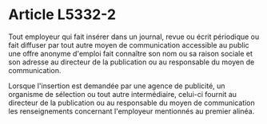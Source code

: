 # Article L5332-2

Tout employeur qui fait insérer dans un journal, revue ou écrit périodique ou fait diffuser par tout autre moyen de communication accessible au public une offre anonyme d'emploi fait connaître son nom ou sa raison sociale et son adresse au directeur de la publication ou au responsable du moyen de communication.

Lorsque l'insertion est demandée par une agence de publicité, un organisme de sélection ou tout autre intermédiaire, celui-ci fournit au directeur de la publication ou au responsable du moyen de communication les renseignements concernant l'employeur mentionnés au premier alinéa.